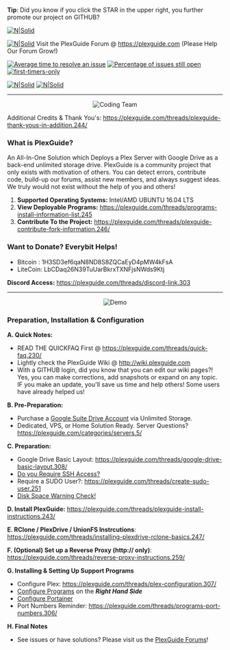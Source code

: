 **Tip**: Did you know if you click the STAR in the upper right, you further promote our project on GITHUB?

[![N|Solid](https://plexguide.com/discord.png)](https://plexguide.com/threads/discord-link.303/)

[![N|Solid](https://github.com/Admin9705/PlexGuide.com-The-Awesome-Plex-Server/blob/Version-5/scripts/Snip20180123_4.png)](https://plexguide.com)
Visit the PlexGuide Forum @ https://plexguide.com (Please Help Our Forum Grow!)

[![Average time to resolve an issue](http://isitmaintained.com/badge/resolution/admin9705/PlexGuide.com-The-Awesome-Plex-Server.svg)](http://isitmaintained.com/project/admin9705/PlexGuide.com-The-Awesome-Plex-Server "Average time to resolve an issue") [![Percentage of issues still open](http://isitmaintained.com/badge/open/admin9705/PlexGuide.com-The-Awesome-Plex-Server.svg)](http://isitmaintained.com/project/admin9705/PlexGuide.com-The-Awesome-Plex-Server "Percentage of issues still open") [![first-timers-only](http://img.shields.io/badge/first--timers--only-friendly-blue.svg?style=flat-square)](http://www.firsttimersonly.com/)

[![N|Solid](https://camo.githubusercontent.com/348b82630f4f5be3c775c9caed3bb5765b0b3018/687474703a2f2f692e696d6775722e636f6d2f785370773438322e706e67)](https://plexguide.com/index.php?categories/issues-bugs.7/) [![N|Solid](https://camo.githubusercontent.com/653f9f8e115242dddb8f6282d17c8ef550844294/687474703a2f2f692e696d6775722e636f6d2f6d464f304f75582e706e67)](https://plexguide.com/index.php?categories/issues-bugs.7/)

----------------------------------------------------------------------

<p align="center">
  <img src="http://plexguide.com/imagesplus/coding_team.png" alt="Coding Team"/>
</p>

Additional Credits & Thank You's: https://plexguide.com/threads/plexguide-thank-yous-in-addition.244/

### What is PlexGuide? ###

An All-In-One Solution which Deploys a Plex Server with Google Drive as a back-end unlimited storage drive.  PlexGuide is a community project that only exists with motivation of others.  You can detect errors, contribute code, build-up our forums, assist new members, and always suggest ideas. We truly would not exist without the help of you and others!

1. **Supported Operating Systems:** Intel/AMD UBUNTU 16.04 LTS
2. **View Deployable Programs:** https://plexguide.com/threads/programs-install-information-list.245
3. **Contribute To the Project:** https://plexguide.com/threads/plexguide-contribute-fork-information.246/

### Want to Donate? Everybit Helps!
- Bitcoin : 1H3SD3ef6qaN8ND8S8ZQCaEyD4pMW4kFsA
- LiteCoin: LbCDaq26N39TuUarBkrxTXNFjsNWds9Ktj

**Discord Access:** https://plexguide.com/threads/discord-link.303

----------------------------------------------------------------------

<p align="center">
  <img src="https://github.com/Admin9705/PlexGuide.com-The-Awesome-Plex-Server/blob/Version-5/scripts/version24.png" alt="Demo"/>
</p>

### Preparation, Installation & Configuration

**A. Quick Notes:**
- READ THE QUICKFAQ First @ https://plexguide.com/threads/quick-faq.230/
- Lightly check the PlexGuide Wiki @ http://wiki.plexguide.com
- With a GITHUB login, did you know that you can edit our wiki pages?! Yes, you can make corrections, add snapshots or expand on any topic. IF you make an update, you'll save us time and help others! Some users have already helped us!

**B. Pre-Preparation:**
- Purchase a [Google Suite Drive Account](https://gsuite.google.com) via Unlimited Storage.
- Dedicated, VPS, or Home Solution Ready. Server Questions? https://plexguide.com/categories/servers.5/

**C. Preparation:**
 - Google Drive Basic Layout: https://plexguide.com/threads/google-drive-basic-layout.308/
 - [Do you Require SSH Access?](https://github.com/Admin9705/PlexGuide.com-The-Awesome-Plex-Server/wiki/Access-via-SSH)
 - Require a SUDO User?: https://plexguide.com/threads/create-sudo-user.251
 - [Disk Space Warning Check!](https://github.com/Admin9705/PlexGuide.com-The-Awesome-Plex-Server/wiki/Disk-Check-Warning!)

**D. Install PlexGuide:** https://plexguide.com/threads/plexguide-install-instructions.243/

**E. RClone / PlexDrive / UnionFS Instrcutions**: https://plexguide.com/threads/installing-plexdrive-rclone-basics.247/

**F. (Optional) Set up a Reverse Proxy (http:// only)**: https://plexguide.com/threads/reverse-proxy-instructions.259/

**G. Installing & Setting Up Support Programs**
 - Configure Plex: https://plexguide.com/threads/plex-configuration.307/
 - [Configure Programs](http://wiki.plexguide.com) on the ***Right Hand Side***
 - [Configure Portainer](https://github.com/Admin9705/PlexGuide.com-The-Awesome-Plex-Server/wiki/Portainer)
 - Port Numbers Reminder: https://plexguide.com/threads/programs-port-numbers.306/

**H. Final Notes**
- See issues or have solutions? Please visit us the [PlexGuide Forums](https://plexguide.com)!
